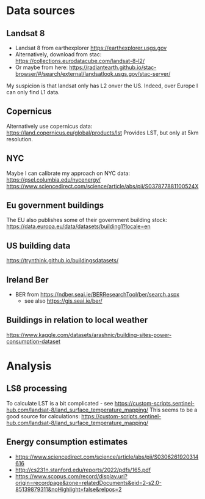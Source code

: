 # Data sources


## Landsat 8
- Landsat 8 from earthexplorer https://earthexplorer.usgs.gov
- Alternatively, download from stac: https://collections.eurodatacube.com/landsat-8-l2/
- Or maybe from here: https://radiantearth.github.io/stac-browser/#/search/external/landsatlook.usgs.gov/stac-server/

My suspicion is that landsat only has L2 onver the US.
Indeed, over Europe I can only find L1 data.


## Copernicus
Alternatively use copernicus data:
https://land.copernicus.eu/global/products/lst
Provides LST, but only at 5km resolution.


## NYC
Maybe I can calibrate my approach on NYC data: https://qsel.columbia.edu/nycenergy/
https://www.sciencedirect.com/science/article/abs/pii/S037877881100524X


## Eu government buildings
The EU also publishes some of their government building stock: https://data.europa.eu/data/datasets/building1?locale=en


## US building data
https://trynthink.github.io/buildingsdatasets/


## Ireland Ber
- BER from https://ndber.seai.ie/BERResearchTool/ber/search.aspx
    - see also https://gis.seai.ie/ber/


## Buildings in relation to local weather
https://www.kaggle.com/datasets/arashnic/building-sites-power-consumption-dataset



# Analysis

## LS8 processing
To calculate LST is a bit complicated - see https://custom-scripts.sentinel-hub.com/landsat-8/land_surface_temperature_mapping/
This seems to be a good source for calculations:
https://custom-scripts.sentinel-hub.com/landsat-8/land_surface_temperature_mapping/



## Energy consumption estimates
- https://www.sciencedirect.com/science/article/abs/pii/S0306261920314616
- http://cs231n.stanford.edu/reports/2022/pdfs/165.pdf
- https://www.scopus.com/record/display.uri?origin=recordpage&zone=relatedDocuments&eid=2-s2.0-85139879311&noHighlight=false&relpos=2

